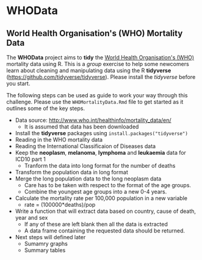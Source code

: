 # WHOData
## World Health Organisation's (WHO) Mortality Data

The **WHOData** project aims to **tidy** the [World Health Organisation's (WHO)](www.who.int) mortality data using R. This is a *group* exercise to help some newcomers learn about cleaning and manipulating data using the R **tidyverse** (<https://github.com/tidyverse/tidyverse>). Please install the *tidyverse* before you start.

The following steps can be used as guide to work your way through this challenge. Please use the `WHOMortalityData.Rmd` file to get started as it outlines some of the key steps.

* Data source: <http://www.who.int/healthinfo/mortality_data/en/>
  + It is assumed that data has been downloaded
* Install the **tidyverse** packages using `install.packages("tidyverse")`
* Reading in the WHO mortality data
* Reading the International Classificaion of Diseases data
* Keep the **neoplasm**, **melanoma**, **lymphoma** and **leukaemia** data for ICD10 part 1
  + Tranform the data into long format for the number of deaths
* Transform the population data in long format
* Merge the long population data to the long neoplasm data
  + Care has to be taken with respect to the format of the age groups. 
  + Combine the youngest age groups into a new 0-4 years. 
* Calculate the mortality rate per 100,000 population in a new variable
  + rate = (100000*deaths)/pop
* Write a function that will extract data based on country, cause of death, year and sex
  + If any of these are left blank then all the data is extracted
  + A data frame containing the requested data should be returned.
* Next steps will defined later
  * Sumamry graphs
  * Summary tables
 
